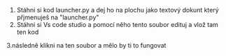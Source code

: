 1. Stáhni si kod launcher.py a dej ho na plochu jako textový dokunt který přjmenuješ na "launcher.py"
2. Stáhni si Vs code studio a pomocí něho tento soubor edituj a vlož tam ten kod

3.následně klikni na ten soubor a mělo by ti to fungovat
